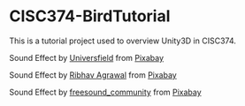 # CISC374-BirdTutorial
This is a tutorial project used to overview Unity3D in CISC374.


Sound Effect by <a href="https://pixabay.com/users/universfield-28281460/?utm_source=link-attribution&utm_medium=referral&utm_campaign=music&utm_content=291047">Universfield</a> from <a href="https://pixabay.com/sound-effects//?utm_source=link-attribution&utm_medium=referral&utm_campaign=music&utm_content=291047">Pixabay</a>

Sound Effect by <a href="https://pixabay.com/users/ribhavagrawal-39286533/?utm_source=link-attribution&utm_medium=referral&utm_campaign=music&utm_content=230573">Ribhav Agrawal</a> from <a href="https://pixabay.com/sound-effects//?utm_source=link-attribution&utm_medium=referral&utm_campaign=music&utm_content=230573">Pixabay</a>

Sound Effect by <a href="https://pixabay.com/users/freesound_community-46691455/?utm_source=link-attribution&utm_medium=referral&utm_campaign=music&utm_content=6462">freesound_community</a> from <a href="https://pixabay.com//?utm_source=link-attribution&utm_medium=referral&utm_campaign=music&utm_content=6462">Pixabay</a>
